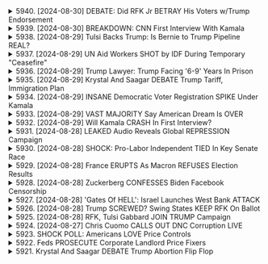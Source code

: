 <details>
<summary>5940. [2024-08-30] DEBATE: Did RFK Jr BETRAY His Voters w/Trump Endorsement</summary><br>

<a href="https://www.youtube.com/watch?v=7iiy4TfBsP4" target="_blank">
    <img src="https://img.youtube.com/vi/7iiy4TfBsP4/maxresdefault.jpg" 
        alt="[Youtube]" width="200">
</a>

# DEBATE: Did RFK Jr BETRAY His Voters w/Trump Endorsement

## 對話摘要：邁克爾·特雷西 (Michael Tracy) 帶領的針對 RFK 兒童運動的廣播

以下是參與者對話的簡潔要點：

**一、主要焦點**

*   對話集中在對羅伯特·F·甘迺迪小 (RFK 兒童) 總統競選的批判性分析，以及其對政黨政治的影響。
*   重點關注 RFK 兒童的競選策略、其言論自由立場、以及他對以色列的觀點。

**二、參與者觀點**

*   **邁克爾·特雷西**：
    *   對 RFK 兒童的競選活動持批判態度，質疑其言論。
    *   認為 RFK 兒童的論述存在邏輯漏洞，並指出他在利用甘迺迪家族的遺產。
    *   認為 RFK 兒童與川普合作，試圖顛覆兩黨制，但這種做法存在問題。
*   **傑夫·亨特 (RFK 兒童競選團隊前國家地區組織負責人)：**
    *   對 RFK 兒童的競選活動持更為複雜的看法。
    *   認為 RFK 兒童的聲音問題是竞选活动的真正障碍：在競選活動前，他的聲音因為接受治療而發生變化。
    *   認為 RFK 兒童的競選策略（例如與川普合作）是為了強化特定勢力。
    *   承認 RFK 兒童利用了家族的聲望，但認為這也反映了政治運動本身的特性。

**三、主要討論點**

*   **RFK 兒童與川普的潛在聯盟：**
    *   討論了 RFK 兒童與川普結盟的可能性，以及這種合作對美國政治格局的影響。
    *   批評 RFK 兒童在言論自由問題上的立場，認為他對川普的態度不一致。
*   **RFK 兒童的言論自由立場：**
    *   認為民主黨對言論自由的限制並非獨一現象，共和黨同樣存在言論管控。
*   **RFK 兒童的聲音問題：**
    *   討論了 RFK 兒童的聲音問題，認為這對他的競選活動造成了實際影響。
    *   討論了 RFK 兒童接受的聲音治療過程，以及對治療效果的客觀評估。
*   **RFK 兒童所利用的家族遺產：**
    *   討論了 RFK 兒童對家族遺產的利用，認為這一舉動具有一定的爭議性。
*   **兩黨制崩潰的可能性：**
    *   討論了美國政治中兩黨制崩潰的可能性，以及 RFK 兒童的競選活動可能對這一過程產生的影響。

**四、總體印象**

*   本次討論呈現出對 RFK 兒童競選活動的批判性分析。
*   對話觸及了美國政治中兩黨制、言論自由、以及政治策略等重要議題。
*   參與者對 RFK 兒童的競選活動、以及他對美國政治格局造成的潛在影響提出了不同的看法。
</details>

<details>
<summary>5939. [2024-08-30] BREAKDOWN: CNN First Interview With Kamala</summary><br>

<a href="https://www.youtube.com/watch?v=xY7rOGgZ4BU" target="_blank">
    <img src="https://img.youtube.com/vi/xY7rOGgZ4BU/maxresdefault.jpg" 
        alt="[Youtube]" width="200">
</a>

# BREAKDOWN: CNN First Interview With Kamala

## 卡瑪拉·哈里斯訪談分析重點摘要：

**一、整體印象與媒體策略**

* **缺乏強烈反撲：** 評論員認為，哈里斯此次訪談並未出現重大失誤，相對平順。
* **策略性延遲：** 團隊傾向於盡可能推遲訪談，利用勞工節等事件作為緩衝，避開直接媒體壓力。
* **媒體反應：** 分析表明，媒體可能逐漸感到疲憊和不耐煩，若延遲過度可能會導致更嚴苛的審視。

**二、哈里斯的表現及成長**

* **基準點較低：** 評論強調，相對於前任副總統拜登較頻繁的失誤，外界對哈里斯的期待值相對保守。
* **自信心提升：** 分析師認為，哈里斯在這次訪談中展現出較以往更高的自信心，以及透過副總統職務的歷練獲得的成長。
* **準備充分：** 雖然過去有擔憂哈里斯不願意投入訪談準備，但此次她展現出高度的準備，且能應答複雜的問題。

**三、訪談準備與媒體策略的考量**

* **過度分析的風險：** 評論員指出，過度分析哈里斯的每個回應以及過長的訪談時間（1小時20分鐘）是不必要的。
* **未來訪談規劃：** 預計哈里斯在短期內不會再接受訪談，將重點放在辯論準備上，並在辯論後再行調整策略。

**四、團隊內部擔憂與媒體壓力**

* **過往擔憂：** 曾經有內部人員擔心哈里斯拒絕準備訪談，以及在簡單問題上犯錯。
* **媒體壓力：** 延遲訪談可能會招致媒體的批評，並引發更嚴苛的審視和報導。

**五、節目評論與展望**

* **RFK Jr. 辯論：**  節目評論員提及節目中RFK Jr. 的辯論，並關注他的團隊成員在支持他的決定上所扮演的角色。
* **節目後續計畫：** 節目將於網路發布完整的節目內容，並包含與RFK Jr. 辯論的片段。
</details>

<details>
<summary>5938. [2024-08-29] Tulsi Backs Trump: Is Bernie to Trump Pipeline REAL?</summary><br>

<a href="https://www.youtube.com/watch?v=jax-reTEbYo" target="_blank">
    <img src="https://img.youtube.com/vi/jax-reTEbYo/maxresdefault.jpg" 
        alt="[Youtube]" width="200">
</a>

# Tulsi Backs Trump: Is Bernie to Trump Pipeline REAL?

以下是所提供的文字稿的重點整理，以正式用語和條列式格式提供，並以小節作归纳：

**一、 核心论点：政治立场转变的复杂性**

*   **反对派的异动：** 许多原本支持伯尼·桑德斯（Bernie Sanders）的选民，现在正转而支持唐纳德·特朗普 ( Donald Trump) 和羅伯特·肯尼迪 Jr. (Robert Kennedy Jr.)。
*   **动机复杂：** 这种转变并非单一的意识形态转变，而是受到多种因素的影响，包括对建制派的不满、对身份政治的怀疑以及对现有系统的不信任。
*   **夸大现象：** 演讲者认为，这种趋势被那些一直反对伯尼·桑德斯及其支持者的群体所夸大。

**二、 数据与趋势分析**

*   **投票模式：** 大多数原本支持麦凱恩（John McCain）的选民，现在也支持特朗普，而大多数桑德斯的支持者仍然是民主党人。
*   **在线現象：** 通过在线渠道，更容易吸引更多关注者，但过分迎合算法会导致内容失去独特性和可持续性，最终导致失败。
*   **算法影响：** 讨论了在线媒体渠道算法对创作者的影响，以及如何通过迎合算法来迅速增长关注者，但同时也面临失去原创性和可行性的风险。

**三、 个人案例与历史背景**

*   **罗伯特·肯尼迪 Jr.：** 提到罗伯特·肯尼迪 Jr. 2019年时曾公开表达对特朗普总统的不信任，并称其“不适合担任总統或最高指揮官”。
*   **媒体采访案例：** 引用了《紐約時報》对罗伯特·肯尼迪 Jr. 的采访，作为其早期观点的证据。

**四、 长期战略与可持续发展**

*   **长期视角：** 强调了长期战略的重要性，指出过分迎合在线趋势的短期策略是不可持续的。
*   **原创性与独特性： ** 主張保持内容原创性和独特性的重要性，以避免失去观众和品牌信任。

**五、 总结与展望**

*   **对算法的批判：** 对在线媒体渠道的算法表示担忧，认为算法可能导致内容同质化、缺乏深度，最终损害媒体的可信度和独立性。
*   **独立思考的重要性：** 呼吁观众和创作者保持独立思考，避免盲目追随潮流，追求原创性和可持续发展。

**六、 时间信息**

*  讨论时间是劳动节周末，並预告了之後的节目时间表。
*  強調在星期二再次相遇，并在 breakingpoints outcom 上提供更多内容，以支持独立媒体的建立。

總體來說，這段文字稿探討了政治立場轉變的複雜性、媒體算法的影响及其它可持續发展的問題。
</details>

<details>
<summary>5937. [2024-08-29] UN Aid Workers SHOT by IDF During Temporary "Ceasefire"</summary><br>

<a href="https://www.youtube.com/watch?v=5IwDPUkI0zo" target="_blank">
    <img src="https://img.youtube.com/vi/5IwDPUkI0zo/maxresdefault.jpg" 
        alt="[Youtube]" width="200">
</a>

# UN Aid Workers SHOT by IDF During Temporary "Ceasefire"

## 文章摘要 - 以小節條列呈現

以下為長篇文章的要點整理，以小節形式呈現，確保清晰客觀。

**一、以色列對加密貨幣的監管趨勢與策略**

*   **鎖定目標角色**: 以色列正利用其影響力鎖定被其視為「恐怖分錢」的實體，並積極限制他們利用加密貨幣進行交易。
*   **金融基礎設施干擾**:  以色列正在採取措施，限制加密貨幣在金融系統中的流通，包括干擾交易和鎖定帳戶。
*   **全球合作**:  以色列正在加強與國際合作，共同追蹤和切斷非法資金流動。

**二、加密貨幣業界的動向**

*   **遊走灰色地帶**:  即使加密貨幣強調去中心化與脫離國家管控，實際上業界仍積極運用遊說力量，在華盛頓尋求政策優惠與豁免。
*   **資金投入選舉**:  在美國，加密貨幣相關產業已成為各選舉（包含總統、國會）的重要資金挹注者。
*   **利益集團多元**:  加密貨幣業界存在差異極大的利益集團，從機構投資者到早期比特幣愛好者，各自有不同的需求。
*   **區塊鏈技術應用**:  焦點正在轉向區塊鏈技術的應用，特別是在Web3運動中，以及數位資產代幣化的潛力。

**三、加密貨幣的雙重面向**

*   **去中心化與監管衝突**:  業界強調「去中心化」，卻又積極在政治層面遊說，試圖影響政策。
*   **投資工具與金融風險**: 加密貨幣既被視為投資工具，也潛藏金融風險。
*   **政治立場影響**:  美國總統候選人（包括川普）的政治立場和態度，會影響加密貨幣的發展和監管環境。例如，拜登與哈里斯陣營對加密貨幣的態度有差異。

**四、其他重點摘要**

*   **大量資金流動**:  加密貨幣市場涉及數千億美元，吸引了大量資金和利益關係人。
*   **SEC 的角色**: 美國證券交易委員會 (SEC) 在加密貨幣的監管和區塊鏈技術發展中扮演重要角色。
*   **資訊透明度**: 發言者指出，雖然加密貨幣強調匿名性，但透過追蹤資金流動和調查遊說活動，仍可掌握其背後的情勢。
*    **合法途徑與風險**:  雖然可透過合法金融系統使用加密貨幣，但仍存在帳戶風險 (如加拿大自由抗議事件) 以及政府監管壓力。
</details>

<details>
<summary>5936. [2024-08-29] Trump Lawyer: Trump Facing '6-9' Years In Prison</summary><br>

<a href="https://www.youtube.com/watch?v=B-_mTrSJAsU" target="_blank">
    <img src="https://img.youtube.com/vi/B-_mTrSJAsU/maxresdefault.jpg" 
        alt="[Youtube]" width="200">
</a>

# Trump Lawyer: Trump Facing '6-9' Years In Prison

## 特朗普相關法律案件重點整理 (基於提供的文字記錄)

**核心主題：** 特朗普總統目前及未來可能面臨的法律案件，以及對於選舉的潛在影響。

**1. 更換起訴書：**

*   **背景：** 高院裁定修改起訴書後，原案件重新提交審理。
*   **內容：** 起訴書主要聚焦於選舉相關的刑事指控，強調證據的確鑿性。
*   **法庭審理：** 查金法官將進行審判以評估修改後起訴書的合理性。
*   **上訴可能性：** 最高法院的裁定允許中間上訴，不保證最終裁決。

**2. 證據與定罪預期：**

*   **法律專家意見：** 一位前特朗普律師坦言，特朗普可能在判決下來前不認真對待案件。
*   **刑期預估：** 儘管定罪機會不高，若被定罪，預估刑期為 6 到 9 年。專家認為，由於案件的性質，特朗普可能樂於和檢方協商。

**3. 案件重要性與選舉影響：**

*   **焦點轉移：** 原本預期法律案件會成為選舉主軸，但實際上影響有限。
*   **選舉重要性：** 法律案件對特朗普而言，最重要的一点は避免入獄。

**4. 9 月 18 日判決：**

*   **案件：** 阿爾溫·布拉格案件（涉及一些較轻微的指控）。
*   **結果預測：** 儘管特朗普可能被判有罪，但入獄的可能性很低。

**5. 現任總統的法律權利：**

*   **法律理論的考驗：** 如果特朗普再次當選總統，最高法院的裁決可能會引發關於總統可以免受指控的法律權利的爭論，特別是考虑到這是一項聯邦起訴。
* **被指控可能被終止:** 理论上特朗普可能會推翻这些指控。

**6. 案件時程與後續發展：**

*   **完成的案件:** 喬治亞州的選舉已經通過。
*   **核心案件:** 現在的法律風險（例如更換起訴書案件）已經相對降低。
*   **關鍵時間點:** 9 月 18日阿爾溫·布拉格案件的判決日。

**總體論點：**儘管特朗普面臨若干法律挑戰，但這些挑戰對他能否在接下來的選舉中獲勝的直接影響可能比預期的要小。
</details>

<details>
<summary>5935. [2024-08-29] Krystal And Saagar DEBATE Trump Tariff, Immigration Plan</summary><br>

<a href="https://www.youtube.com/watch?v=Y5t7BDiL21w" target="_blank">
    <img src="https://img.youtube.com/vi/Y5t7BDiL21w/maxresdefault.jpg" 
        alt="[Youtube]" width="200">
</a>

# Krystal And Saagar DEBATE Trump Tariff, Immigration Plan

## 文章重點整理：貿易政策、移民議題與經濟影響

以下針對提供的文本，以條列式整理出各主題重點，力圖保持客觀與清晰。

**一、 貿易政策及關稅議題**

*   **全面關稅與策略性關稅的區分:** 對話者認為，雖然全面關稅（全面課稅）有其推動作用，但更應著重於針對策略性產業（例如芯片製造）的精準關稅設計。
*   **國內產業扶植與成本上漲的矛盾:**  部分商品（例如咖啡、磷酸鹽等肥料原料）若設立關稅，可能增加國內生產成本，最終轉嫁給消費者。
*   **國家扶植企業的差異:** 美國企業與其他國家（例如德國的福斯、韓國的三星、日本的豐田）的運作模式存在差異，後者往往接受更直接、更強勢的政府扶植。
*   **TSMC 的案例分析:** 認為台積電（TSMC）若留於美國發展，是可能的，但需要政府提供更積極的支持，並指出美國的政策（例如稅法）未能充分支持關鍵戰略產業發展。
*   **Laissez-faire（自由放任）政策的反思：** 質疑美國的自由放任政策對於扶植戰略產業的有效性。

**二、 移民議題**

*   **非法移民強制遣返與農產品價格：** 強制遣返非法移民，可能減少農業勞動力，進而推高農產品價格。
*   **非法移民提供入籍途徑：** 提出為非法移民提供入籍途徑，以保障其權益、規範勞工市場，降低剝削現象，並穩定農產品供應。
*   **合法移民的數量：** 認為不應減少合法移民數量，而應鼓勵並吸納更多合法移民，以彌補勞動力缺口。
*   **勞工權益保障：** 關注剝削現象的發生，認為對合法移民提供適當的勞動保護十分重要。

**三、 經濟整體考量**

*   **2016年與現今經濟情勢的差異：** 指出2016年時美國人對價格敏感度較低，而現在（文本記錄時）則更加關注價格上漲問題。
*   **特朗普經濟計畫的核心：** 歸納出特朗普經濟計畫的三大支柱：全面關稅、大規模驅逐出境及減稅措施。
*   **短期與長期影響：** 質疑關稅與移民政策可能在短期內導致價格上漲，並影響長期經濟發展。
*   **減稅的分配問題：** 指出減稅政策主要惠及企業美國，而非更廣泛的群體。

**總結:**

文本主要圍繞貿易政策、移民議題與經濟影響展開討論。觀點偏重於精準的政策規劃，強調在促進產業發展的同時，平衡經濟、社會及勞工權益的考量。同時強調政策規劃需要考量時代背景與社會的現實情況，避免短視的政策措施對經濟帶來負面影響。
</details>

<details>
<summary>5934. [2024-08-29] INSANE Democratic Voter Registration SPIKE Under Kamala</summary><br>

<a href="https://www.youtube.com/watch?v=1EaP98vbR84" target="_blank">
    <img src="https://img.youtube.com/vi/1EaP98vbR84/maxresdefault.jpg" 
        alt="[Youtube]" width="200">
</a>

# INSANE Democratic Voter Registration SPIKE Under Kamala

以下是針對所提供文本的重點整理，以條列式呈現，並使用正式用語及分段整理：

**一、總統大選整體評估**

*   **形勢分析：** 民主黨候選人卡瑪拉·哈里斯在多個議題上與共和黨候選人唐納·川普通有優勢，但川普通過強勢的操作依然具有競爭力。
*   **核心議題：** 經濟、移民、墮胎是影響選情的關鍵議題。候選人在這些議題上能否有效傳達訊息，將左右選民的投票意向。

**二、主要議題分析**

*   **經濟：** 川普通守在經濟議題上仍然佔據一定優勢。哈里斯在經濟上的表現，可能足以抵消川普的優勢。
*   **移民：** 移民問題是哈里斯的弱點。儘管此議題已激發共和黨基本盤，但似乎無法大幅擴大選票，中絶議題更能激發選票。
*   **墮胎：** 墮胎議題對民主黨有利。如果以墮胎議題為核心選舉，民主黨有較高的勝算。
*   **其他議題：** 墮胎議題對於共和黨而言，則有不利處。

**三、州際選舉與個別候選人效應**

*   **亞利桑那州選舉：** 共和黨候選人卡琳·塔克與魯本·加尤，在亞利桑那州獲得支持，使得川普通在該州的領先優勢更加明顯。
*   **上議院選舉：** 強勢或弱勢的上議院候選人會直接對總統選舉造成影響，尤其是在票源劃分的選舉年。

**四、選情預測與趨勢分析**

*   **不可預測性：** 2016年與2020年的選舉經驗顯示，選情具有高度不確定性，需要密切關注選民情緒與趨勢轉變，特別是德克薩斯南部的拉丁裔選民。
*   **情報收集：** 透過數據分析與選情觀察，可以掌握基本的選情脈動，但並不能完全掌握最終結果。
*   **謹慎態度：** 預測選情需要謹慎，應考慮各種潛在的影響因素，例如選民情緒、議題攻防、候選人特質等，才能做出較為準確的判斷。

**五、呼籲與行動**

*   **支持獨立媒體：** 影片呼籲觀眾支持獨立媒體的發展，以確保資訊的多元與客觀。
*   **參與與互動：** 影片鼓勵觀眾積極參與互動，透過點贊、評論、訂閱等方式支持節目，以幫助更多人了解選情。
*   **訊息發布：** 呼籲觀眾訂閱breakingpoints.com，每日獲得節目資訊。

希望這個整理對您有所幫助。
</details>

<details>
<summary>5933. [2024-08-29] VAST MAJORITY Say American Dream Is OVER</summary><br>

<a href="https://www.youtube.com/watch?v=kNW7IyqVScM" target="_blank">
    <img src="https://img.youtube.com/vi/kNW7IyqVScM/maxresdefault.jpg" 
        alt="[Youtube]" width="200">
</a>

# VAST MAJORITY Say American Dream Is OVER

## Breaking Points 節目重點摘要

以下為節目內容重點摘要，依主題劃分，並以條列式呈現：

**一、選舉與選民態度**

*   **整體經濟狀況與選民優先順位：** 選民對國家方向感到不滿，但社會議題有時可能比經濟問題更能吸引選民目光。2022 年與目前 (節目錄音時) 的經濟情況相較，雖然經濟問題並未改善 (信貸負債、家庭負債高)，但選民注意力轉移至社會議題。
*   **卡瑪拉·哈里斯 (KLA) 策略與選民信任度：** 卡瑪拉·哈里斯在經濟議題上的支持度與川普勢均力敵，這令人驚訝，因為傳統上經濟是共和黨的強項。
*   **佛州修正案對選舉影響：** 佛羅里達州的中絶修正案預期將大幅提高民主黨的投票率，可能影響佛州選舉結果。 其他進行中絶相關投票的州也可能產生類似影響。
*   **川普選戰策略：** 川普陣營可能試圖將選民針對乔·拜登的批判轉移至卡瑪拉·哈里斯身上。

**二、經濟議題**

*   **住房負擔能力：** 住房問題是重大挑戰，許多選民深受其困。卡瑪拉·哈里斯在競選訊息中著重強調此議題，被認為是一項明智的策略。
*   **債務問題：** 信用卡債務、家庭債務均處於歷史新高。

**三、政治人物與行動**

*   **乔·拜登的政治活動：** 拜登的政治活動較為低調，計劃與卡瑪拉·哈里斯共同參與賓夕法尼亞州的競選活動。
*   **卡瑪拉·哈里斯的策略：** 卡瑪拉·哈里斯強調住房問題，並力求在經濟議題上與川普抗衡。

**四、社會議題**

*   **墮胎議題：** 墮胎議題是重要的選舉議題，在中絶相關投票的州可能對選舉結果產生重大影響。
*    **移民問題：** 移民議題是2022 年的重要議題，但似乎未成為影響選舉的主要因素。

**五、節目資訊**

*   鼓勵按讚與評論以推廣節目。
*   可通過 breakingpoint.to 來訂閱節目。
</details>

<details>
<summary>5932. [2024-08-29] Will Kamala CRASH In First Interview?</summary><br>

<a href="https://www.youtube.com/watch?v=aS8QNfZ4E4E" target="_blank">
    <img src="https://img.youtube.com/vi/aS8QNfZ4E4E/maxresdefault.jpg" 
        alt="[Youtube]" width="200">
</a>

# Will Kamala CRASH In First Interview?

## 卡瑪拉・哈里斯訪談分析重點摘要

本文是對美國副總統卡瑪拉・哈里斯接受 Dana Bash 訪談的評論和解讀分析，並探討了現代政治人物與媒體互動的方式的轉變。

**1. 訪談背景與主題**

*   分析焦點為哈里斯接受 Dana Bush 的訪談，以及其代表的舊有政治溝通模式與新興趨勢。
*   核心議題是現今政治人物對主流媒體的不信任感，以及他們選擇的媒體曝光方式的變革趨勢。

**2. 現象：媒體不信任感加劇**

*   **世代差異：**年輕世代對於傳統主流媒體（如《時代雜誌》、《紐約時報》）的關注度和認同度正在下降。
*   **民主黨的轉變：**奧巴馬總統時代起，民主黨開始積極尋求不同於傳統媒體的曝光方式，例如《Buzzfeed》等新型媒體平台。
*   **黨派化加劇：**媒體不信任感已達一個新階段，黨派成員對於不同媒體的偏好和信任度差異巨大，促使政治人物更加謹慎地選擇媒體平台。

**3. 政客與媒體互動方式的轉變**

*   **傳統模式的崩塌：**政治人物不再執著於傳統主流媒體的嚴格審查和頻繁訪談，而是轉向更符合自身利益和目標的媒體平台。
*   **尋找替代性管道：**政治人物積極尋找新的媒體平台，例如線上反建制派播客、YouTube 等，以接觸特定族群，繞過傳統媒體的審查。
*   **奧巴馬總統的先驅作用：**奧巴馬總統在媒體策略上具有先驅作用，例如率先接受 Vox 訪談、選擇 HuffPost 擔綱首位專訪記者等。
*   **川普總統的進一步拓展：**川普總統推動此趨勢至極限，選擇在線上反建制派媒體、播客等平台曝光，並直接與受眾溝通。

**4. 卡瑪拉・哈里斯的訪談意義**

*   **舊有模式的殘餘：**接受 CNN 等主流媒體訪談被認為是對舊有模式的最後一次嘗試。
*   **新興趨勢：**政治人物不再感到有必要頻繁地接受嚴格的媒體審查。

**5.  總體趨勢分析**

*    政治人物的媒體策略正朝向更多元化、更具選擇性、更注重目標受眾的方向發展。
*    主流媒體的影響力正在相對下降。
*    新的媒體生態正在形成，給予政治人物更多自主權，也帶來了溝通風險。

文章總體評論的是卡瑪拉·哈里斯的訪談，並以此為切入點，探討了美國政治人物與媒體互動模式的轉變，及其背後的文化、社會和政治因素。
</details>

<details>
<summary>5931. [2024-08-28] LEAKED Audio Reveals Global REPRESSION Campaign</summary><br>

<a href="https://www.youtube.com/watch?v=6RNSeS1PAtw" target="_blank">
    <img src="https://img.youtube.com/vi/6RNSeS1PAtw/maxresdefault.jpg" 
        alt="[Youtube]" width="200">
</a>

# LEAKED Audio Reveals Global REPRESSION Campaign

## Dropsite News 動画重點整理 (跨國壓迫事件)

**概論:**

本視頻探討了巴基斯坦對澳大利亞一名人士因其在社交媒體上表達的政治觀點而實施的跨國壓迫事件。該事件凸顯了社交媒體言論自由與國家安全之間日益複雜的關係，以及政府跨國打擊政敵的趨勢。

**事件經過:**

*   **事件起因:** 在澳大利亞的個人因其在 X (前Twitter) 上發布的關於巴基斯坦政治觀點的推文，成為巴基斯坦政府的目標。
*   **電話恐嚇:** 個人的兄弟收到威脅電話，施壓要求阻止其兄弟繼續在網上發表政治評論。
*   **威脅內容:** 施壓手段包括限制其兄弟在X上發布推文的期限（30分鐘、1個月），以及針對特定內容（涉及伊姆蘭·汗）的審查。
*   **錄音及動畫呈現:** 恐嚇電話被錄製下來，製成動畫影片。動畫由 Isa Gali 製作，影片內容直觀呈現了恐嚇過程，並使其更具衝擊力。

**重要觀點及影響:**

*   **跨國壓迫的真實案例:** 本事件是真實的跨國壓迫案例，展示了國家政府如何超越邊境限制異議。
*   **社交媒體言論自由:** 本事件引發了對社交媒體言論自由的討論，以及政府應如何平衡國家安全與言論自由之間的權衡。
*   **對巴基斯坦政治的影響:** Dropsite News 的報導對巴基斯坦的 X (Twitter) 平台運作產生了直接影響，並提升了報導者的政治影響力。
*   **惡的平庸化:** 講者將本案與漢娜·阿倫特（Hannah Arendt）的「惡的平庸化」相提並論，強調即使是看似簡單的恐嚇行為，也能對個體自由構成嚴重威脅。
*   **報導的重要性:** 本案例突顯了獨立調查報導的重要性，及其在揭露跨國壓迫等重大議題上的作用。

**支持方式:**

*   欲了解更多信息，請訪問 Dropsite News 網站: [https://dropsitenews.com/counterpoint](https://dropsitenews.com/counterpoint)
*   支持 Breaking Points 頻道，關注更多深度報導。
*   訂閱 Breaking Points 的 Premium 服務，獲取完整版節目內容。
*   在 Spotify 上收聽節目。

**總結:**

本視頻報導了巴基斯坦政府對一位居住在澳大利亞個人實施跨國壓迫的真實案例，並揭示了政府為壓制異議而採取的手段，以及對言論自由的威脅。
</details>

<details>
<summary>5930. [2024-08-28] SHOCK: Pro-Labor Independent TIED In Key Senate Race</summary><br>

<a href="https://www.youtube.com/watch?v=EF6bzfUFBJc" target="_blank">
    <img src="https://img.youtube.com/vi/EF6bzfUFBJc/maxresdefault.jpg" 
        alt="[Youtube]" width="200">
</a>

# SHOCK: Pro-Labor Independent TIED In Key Senate Race

## ダン・オズボーン候補の重点まとめ

独立系ネブラスカ州上院議員候補であるダン・オズボーン氏によるインタビューの重点をまとめます。

**1. 選挙運動テーマと姿勢**

*   **超党派性**: 赤（共和党）でも青（民主党）でもなく、国民は「赤、白、青」であり、団結すべきというメッセージを強調。
*   **政治資金の制限**: 企業が政治から排除され、現在の腐敗を止める必要があると訴える。
*   **超党派的な支持**: 保守派とリベラル派の双方に共感を得ていると主張している。
*   **多様性への対応**: トランプロンパーとバイデンTシャツを着た層が共存する超党派の集会を開催し、幅広い層への訴求を目指している。

**2. 主要政策課題**

*   **個人と自由の原則**: ロブ・ウェイド事件を引用し、連邦政府は個人の自由を守るべきと主張。
*   **堕胎問題**: 個人的にはプロライフであるものの、女性の自己決定権を尊重し、手術の選択肢を否定するべきではないと考えている。
*   **医療用大麻の承認**: THCを用いた治療を受けられない子供を持つ母親の状況を引き合いに出し、医療用大麻の合法化に賛成。法律の整備により、患者のアクセスを保障する必要性を訴える。
*   **協力体制**: 大統領が誰であっても協力する意欲を示し、議会における超党派的な合意形成を重視している。

**3. キャンペーンの象徴性**

*   **超党派的なメッセージの視覚的表現**: トランプロンパー層とバイデン支持者が共存するイベントで、自身の看板を掲示。この光景は、自身のキャンペーンの超党派的なメッセージを象徴すると捉えている。

**4. 経歴と職業**

*   **海軍退役軍人と蒸気配管工組合のリーダー**: 自身の経歴を強調することで、労働者層や保守層からの支持を期待している。
</details>

<details>
<summary>5929. [2024-08-28] France ERUPTS As Macron REFUSES Election Results</summary><br>

<a href="https://www.youtube.com/watch?v=Gftpx0dC1oI" target="_blank">
    <img src="https://img.youtube.com/vi/Gftpx0dC1oI/maxresdefault.jpg" 
        alt="[Youtube]" width="200">
</a>

# France ERUPTS As Macron REFUSES Election Results

## 概要：政治動向分析與新興政治力量

這段內容分析了當前政治格局，著重於中道勢力的衰弱、民粹主義興起、以及兩大政黨（共和黨與民主黨）控制權力的努力。以下是詳細的條列式摘要：

**1. 極端化與中道衰落：**

*   **政治極化現象：** 當今政治趨勢明顯向兩極延伸，傳統的中道勢力逐漸衰弱。
*   **民粹主義興起：** 民粹主義力量不斷抬頭，對既有政治體系構成挑戰。
*   **中道勢力困境：** 中道左派與中道右派雖然在民調中獲得一定支持，但未能有效轉化為執政力量，缺乏執政權，與主流政當的權力運作模式有異。

**2. 兩大政黨的權術運作：**

*   **民主黨的權力維護：** 民主黨利用民主全國委員會的力量，成功阻止了伯尼·桑德斯在2016年與2020年的總統初選中獲勝，維持了黨內的權力結構。
*   **共和黨權力的失控：** 共和黨未能有效控制唐納·川普，導致黨內失控。
*   **體制內的權力操控：** 黨組織可以利用權力排除其他競爭對手，阻止其發展成為認真的候選人。

**3. 對抗民粹主義的策略：**

*  **權威主義的傾向：** 在面對民粹主義崛起的情況下，體制內精英傾向於採取權威主義措施，包括審查言論，以壓制潛在的威脅。
*   **中道派的困境：** 中道派在推行政策上受到挑戰，他們在民調中取得的成績並沒有助於他們統治，這使得他們處於不利的地位。

**4. 新興政治力量的可能性：**

*   **獨立候選人的崛起：** 獨立候選人，例如丹·奥斯本，在傳統政治格局中尋求突破的可能性正在上升。
*   **政治結構的變革：** 雖然目前尚未實現，但獨立候選人成功當選上議員席位的潛力，預示著政治結構可能正在發生變化。

**5. 政治策略的分析：**

*   **操控體系：** 體系內的精英使用權力和資源來維護其權力，並阻止潛在的挑戰者。
*   **審查與高壓：** 政府有時會使用高壓手段來審查異議人士，並維護社會秩序。
*   **民粹主義的興起：** 民粹主義的興起是對傳統政治體系的挑戰，可能是對現代社會不滿和分化的表現。

**總結：**

總體而言，這段內容呈現了一個政治格局錯綜複雜的景象，其中極化、權力鬥爭、以及新興政治力量都在交織作用。政治精英正在努力維持其權力，而民粹主義力量則對既有秩序構成挑戰。獨立候選人則有可能打破僵局，為政治格局注入新的變化。
</details>

<details>
<summary>5928. [2024-08-28] Zuckerberg CONFESSES Biden Facebook Censorship</summary><br>

<a href="https://www.youtube.com/watch?v=R0DvD3H4Ibw" target="_blank">
    <img src="https://img.youtube.com/vi/R0DvD3H4Ibw/maxresdefault.jpg" 
        alt="[Youtube]" width="200">
</a>

# Zuckerberg CONFESSES Biden Facebook Censorship

## ザッカーバーグのインタビュー内容まとめ: 検閲、アルゴリズム、そしてSNSの未来

以下に、提供されたインタビューの主要なポイントを整理します。

**1. メタの検閲方針と政府との関係:**

*   **当初の姿勢:** ザッカーバーグは、メタ（旧フェイスブック）に対して、政府からの指示でNYポストの記事を抑制したことはないと証言。Twitterで起きていたジャック・ドーシーの指導下の不適切な管理を批判。
*   **検閲への姿勢の変化:** 右派からの批判を受け、今では政府による情報統制への警戒感を示し、政府機関による検閲に批判的な立場を表明。
*   **アップルとの和解:** パーラー（Parler）がApp Storeに復帰したこと、および訴訟の和解を勝利と捉え、自由な情報発信の重要性を示唆。

**2. SNSアルゴリズムの問題点:**

*   **行動原理:** SNSのアルゴリズムが、ユーザーが真に関心を抱いているものよりも、クリック数増加を促すコンテンツを優先的に表示する傾向を批判。
*   **人間本能への訴求:** アルゴリズムが、良心に基づいた情報選択ではなく、本能的な反応を引き出すように設計されている点を指摘。
*   **繋がり軽視の傾向:** 友人や家族からの投稿を優先するのではなく、無関係なコンテンツを優先的に表示するアルゴリズムの設計を批判。
*   **行動操作：**アルゴリズムがユーザーに時間を浪費させたり、無意味なことに熱中させたりする可能性を指摘。

**3. 検閲に対する共通認識：**

*   **多様な立場の連携：** ザッカーバーグ自身がトランプ支持者ではない、ジャック・ドーシーもそうではないが、彼らが政府による情報統制に反対している点は共通している。
*   **警戒心の再燃：** 検閲に対する警戒感情が強まっており、デジタル空間における自由な意見交換の必要性を強調。

**4. アルゴリズム改善への提言:**

*   **繋がり重視のアルゴリズム：** ユーザーがフォローしている人々の投稿や、実際に興味を持つコンテンツを優先的に表示するアルゴリズムの導入を提案。
*   **行動と意識の整合性確保:** アルゴリズムが人間本能に頼るのではなく、意識的な情報選択を尊重するように設計することの必要性を説く。

このインタビューは、SNS企業が情報の自由とアルゴリズムの倫理的利用について真剣に検討する必要性を浮き彫りにしている。
</details>

<details>
<summary>5927. [2024-08-28] 'Gates Of HELL': Israel Launches West Bank ATTACK</summary><br>

<a href="https://www.youtube.com/watch?v=Ok9SyNaZshM" target="_blank">
    <img src="https://img.youtube.com/vi/Ok9SyNaZshM/maxresdefault.jpg" 
        alt="[Youtube]" width="200">
</a>

# 'Gates Of HELL': Israel Launches West Bank ATTACK

好的，這是對錄音內容的重點摘要，以條列式及分節方式呈現，並使用正式用語：

**I. 加沙與人道救援行動 (Gaza & humanitarian operations)**

*   **港口設施建設：** 美軍在加沙海岸興建碼頭設施，然而該碼頭並未充分運用，存在物流及運作問題。
*   **人道援助受阻：** 援助物資進入加沙受阻，並未達到預期效果，可能與政治及後勤因素有關。
*   **援助物資挪用：** 有消息指出，部分援助物資未依其原用途進行分發，可能落入哈瑪斯的掌控。

**II. 停戰協定談判進展 (Ceasefire Agreement Negotiations)**

*   **拜登政府倡議：** 拜登總統提出停戰框架協議，初步獲得哈瑪斯的支持。
*   **內塔尼亞胡政府立場：** 以色列總理內塔尼亞胡政府對於停戰協議提出額外條件，包括建立檢查點及控制進入拉法地區的權力。
*   **談判停滯不前：** 停戰協商因此陷入僵局，協議達成存在變數。
*   **人質議題：** 家族團體呼籲以色列與哈瑪斯達成停火協議以換取人質釋放，目前仍有 60-70 人質倖存。

**III. 以色列人權議題 (Israeli Human Rights Concerns)**

*   **拘留中心狀況：** 國際人權觀察組織指出，以色列拘留容疑者的環境惡劣，存在虐待、酷刑甚至性侵等行為。
*   **政治激進化：** 某些以色列政府官員（如貝扎雷爾·斯莫特里奇）主張惡化拘留環境，加劇人權惡化風險。
*   **媒體審查：** 有以色列媒體對人權問題視而不見，甚至為酷刑行為辯護。
*   **在敘利亞的衝突與受害者:** 以色列軍隊在佔領的敘利亞阿拉伯地區殺害的許多兒童，他們被稱為以色列人，並以此為藉口攻擊真主黨。

**IV. 佔領與衝突局勢 (Occupation & Conflict Situation)**

*   **西岸局勢惡化：** 以色列持續在西岸進行逮捕行動，對當地居民造成人道危機。
*   **入植區問題：** 以色列在被佔領的西岸地區建設非法入植區，加劇與巴勒斯坦民眾的衝突。

**V. 政治與媒體效應 (Political & Media Effects)**

*   **國內政治影響：** 以色列政府內部的政治鬥爭，複雜化停戰談判。
*   **媒體偏頗：** 某些媒體對於以巴衝突呈現偏頗立場，影響輿論走向。

**重要備註：** 此摘要基於提供的錄音內容，並力求客觀呈現。由於資訊來源有限，可能未涵蓋所有細節與層面。
</details>

<details>
<summary>5926. [2024-08-28] Trump SCREWED? Swing States KEEP RFK On Ballot</summary><br>

<a href="https://www.youtube.com/watch?v=IIZMDZAYN78" target="_blank">
    <img src="https://img.youtube.com/vi/IIZMDZAYN78/maxresdefault.jpg" 
        alt="[Youtube]" width="200">
</a>

# Trump SCREWED? Swing States KEEP RFK On Ballot

## 總結：Kla Harris 的選戰策略與民主黨的態勢

以下為文章內容重點整理，依小節歸納並以條列式呈現：

**一. Kla Harris 的選戰策略轉變**

*   **避免風險與策略性調整：** 本次的選舉戰況整體偏保守，Kla Harris 的選戰策略也以風險迴避為主要考量。
*   **接受訪談的重要性：**  Kla Harris 團隊同意接受 CNN 的哈力森·沃爾斯 (Harrison Walls) 的訪談，被視作轉變的訊號。接受訪談被視為與對手區隔，並讓支持者更有信心。
*   **個人自信的轉變：**  Kla Harris 接受訪談代表在個人自信方面的提昇，這在選戰中具有重要意義，但也存在失控的潛在風險。

**二. 民主黨的態勢分析**

*   **與 Obama 的差異：** 與 Obama 不同，Obama 曾被賦予帶領民主黨的期望，而民主黨現在更傾向於將 Kla Harris 定位為對抗共和黨 (尤其對抗川普) 的工具，而非期待她來帶領民主黨。
*   **對政治家的信任與期望：**  文章認為不應過度依賴政治家，而是應該推動他們完成目標。
*   **黨內保守派的態度：**  民主黨內的保守派 (small-d democrats) 對 Kla Harris 的評估偏向合理，認為她更著重於對抗共和黨，而非執著於理想化的政治主張。
*   **對 Kla Harris 的情感投射：**  原本對 Kla Harris 持負面看法的選民，現在也開始對她產生情感上的投入，這表示她的選戰策略正在產生實質的效果。

**三. 選戰時機與策略**

*   **時機的把握：** 在勞工節週末進行訪談是精妙的策略，儘管當前華盛頓特區空城，且許多人已休假，但這可以有效降低對手勢力，並取得媒體曝光。
*   **對手反應：** 共和黨右翼媒體對民主黨選定哈力森·沃爾斯作為訪談者感到困惑，並預測他很快就會被換掉。
*   **訪談內容的回顧：** 文章回顧了哈力森·沃爾斯與 Kla Harris 在邊境相關問題上的訪談內容，指出了 Kla Harris 所述與實際情況不符之處。

**四. 總結與行動呼籲**

*   **鼓勵訂購與支持：** 鼓勵讀者點讚、訂閱 Breaking Points 頻道，並成為 Counterpoints 付費訂閱者，以支持頻道運作。

**總體來說，文章分析了 Kla Harris 策略性的選戰轉變、民主黨內部態勢，以及其所選擇的訪談策略，並點出其戰略目的與潛在優勢。**
</details>

<details>
<summary>5925. [2024-08-28] RFK, Tulsi Gabbard JOIN TRUMP Campaign</summary><br>

<a href="https://www.youtube.com/watch?v=kN2DGK2AfPo" target="_blank">
    <img src="https://img.youtube.com/vi/kN2DGK2AfPo/maxresdefault.jpg" 
        alt="[Youtube]" width="200">
</a>

# RFK, Tulsi Gabbard JOIN TRUMP Campaign

以下是根據提供的錄音內容整理的要點，使用正式用語且以條列格式呈現：

**核心主題：** RFK Jr. 所代表的環境保護主義思潮，其重心擺在工業生產造成的環境汙染，以及跨黨派在此議題上潛在的合作契機。

**主要論點：**

*   **環境議題的核心轉變：** 將焦點從個人行為的碳足跡，轉向工業生產對環境的整體影響，例如大氣中碳排放和塑料垃圾。
*   **對主流環保策略的批判：**質疑「回收」和「碳足跡」的概念，指出這些策略分散人們對結構性問題的注意力，實質上轉嫁了責任給個人。
*   **跨黨派合作的可能性：** 環境問題，尤其是在食安和水安全等議題上，提供了右派和左派合作的空間。某些保守派人士開始關注塑料永續汙染和內分泌擾亂物質等問題。
*   **工業生產的結構性挑戰：** 解決環境問題需要從工業生產的結構性問題入手，而非僅僅依靠個人層面的意識提升。
*   **電氣汽車的潛在矛盾：** 電氣汽車的普及可能導致對更堅固、更具汙染性的輪胎的需求，進而增加塑料永續汙染。這也揭示了能源轉型的複雜性。
*   **美國政治中的壁壘：** 雖然在環境議題上存在跨黨派合作的潛力，但政治立場和對特定候選人（如唐納·川普和喬・拜登）的偏見可能阻礙合作。

**關鍵概念：**

*   **結構性問題對環境汙染的影響：** 強調工業生產模式對環境造成的系統性危害
*   **塑料永續汙染：** 將塑料永續汙染視為當務之急的環境議題。
*   **內分泌擾亂物質：** 將內分泌擾亂物質作為關注重點，呼籲採取行動應對其對人類及環境的危害。

**總結：**

這段錄音內容強調了將環境保護議題從個人的生活習慣轉向更廣泛的工業體系改革的可能性。錄音中指出，跨黨派合作解決環境問題具有潛力，但前提是要克服政治偏見和結構性障礙，並著重解決根源性的結構問題。
</details>

<details>
<summary>5924. [2024-08-27] Chris Cuomo CALLS OUT DNC Corruption LIVE</summary><br>

<a href="https://www.youtube.com/watch?v=R2TQ94ZVZ-s" target="_blank">
    <img src="https://img.youtube.com/vi/R2TQ94ZVZ-s/maxresdefault.jpg" 
        alt="[Youtube]" width="200">
</a>

# Chris Cuomo CALLS OUT DNC Corruption LIVE

## The Master Plans Podcast - 討論要點整理

**主題：** 政治金錢影響與系統性腐敗

**核心論點:**  討論了政治金錢在美國政治中的影響，及腐敗現象如何深入體系，並提出解決方案的可能性。

**討論重點 (分點整理):**

* **歷史背景:**
    *  提及約翰·麥肯（John McCain）在 1990 年代末至 2000 年代初，積極關注政治金錢及腐敗問題，將其列為國家議題。 
    *  探討了尼克森（Nixon）時代的政治金錢運作，及相關的秘密捐款名單。
* **系統性腐敗現象：**
    *  討論了政治金錢如何深入政治體系，形成系統性的腐敗問題。
    *  強調了過去的政治家，例如麥肯，致力揭露這些問題，但現在似乎缺乏同等程度的關注與行動力。
* **揭露性調查與佐證文件:**
    * Master Plans 播客，透過深入的調查，揭露了許多相關的秘密文件與資料，這些文件顯示，操縱政治金錢的計畫早就被記錄下來。
    * 播客網站 (masterplanpodcast.com) 公開了部分調查所得的文件，讓聽眾了解詳細資訊。
* **可能的解決方案:**
    * 呼籲公開政治獻金訊息 (例如，揭露匿名資金來源) ，透過「揭露法案」 (Disclosure Act) 實現。
    * 主張選舉經費的公共資助。
* **民主黨的態度：** 
    * 討論了民主黨在推動相關改革上的態度，認為民主黨雖然有口號，但缺乏實際行動力與政治資本投入。
* **班尼·桑德斯的貢獻：**
    *  肯定了班尼·桑德斯 (Bernie Sanders) 在競選過程中，持續強調相關議題，並且成功傳達訊息，但由於無法成為黨的候選人，使得影響力有所限制。
* **收聽及支持管道：**
    * **Podcast收聽網址:** masterplanpodcast.com
    * **高級訂閱 (Lever News):** 透過 levernews.com 訂閱可獲取更多內容，例如額外劇集、多媒體素材，以及早期發布的版本。
    * **獨立媒體支持:**  鼓勵透過 breakingpoints tocom 支持獨立媒體的發展。

**總結：**

播客深入探討了美國政治金錢運作的內幕，並呼籲大眾關注系統性腐敗問題。  同時強調了揭露政治獻金來源、以及選舉經費公共資助在解決這些問題上的重要性。
</details>

<details>
<summary>5923. SHOCK POLL: Americans LOVE Price Controls</summary><br>

<a href="https://www.youtube.com/watch?v=WVmW-Yap_Ck" target="_blank">
    <img src="https://img.youtube.com/vi/WVmW-Yap_Ck/maxresdefault.jpg" 
        alt="[Youtube]" width="200">
</a>

# SHOCK POLL: Americans LOVE Price Controls


</details>

<details>
<summary>5922. Feds PROSECUTE Corporate Landlord Price Fixers</summary><br>

<a href="https://www.youtube.com/watch?v=v8I9dcpptyw" target="_blank">
    <img src="https://img.youtube.com/vi/v8I9dcpptyw/maxresdefault.jpg" 
        alt="[Youtube]" width="200">
</a>

# Feds PROSECUTE Corporate Landlord Price Fixers


</details>

<details>
<summary>5921. Krystal And Saagar DEBATE Trump Abortion Flip Flop</summary><br>

<a href="https://www.youtube.com/watch?v=ZBS9J0XZ4eM" target="_blank">
    <img src="https://img.youtube.com/vi/ZBS9J0XZ4eM/maxresdefault.jpg" 
        alt="[Youtube]" width="200">
</a>

# Krystal And Saagar DEBATE Trump Abortion Flip Flop


</details>

